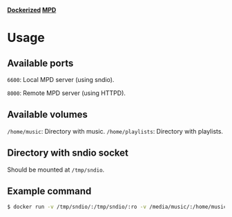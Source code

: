**[Dockerized](https://hub.docker.com/r/kdockerfiles/mpd/) [MPD](https://musicpd.org/)**

# Usage

## Available ports

`6600`: Local MPD server (using sndio).

`8000`: Remote MPD server (using HTTPD).

## Available volumes

`/home/music`: Directory with music.
`/home/playlists`: Directory with playlists.

## Directory with sndio socket

Should be mounted at `/tmp/sndio`.

## Example command

```bash
$ docker run -v /tmp/sndio/:/tmp/sndio/:ro -v /media/music/:/home/music/:ro -p 6600:6600 -p 8000:8000 kdockerfiles/mpd:0.23.5-sndio-1
```

